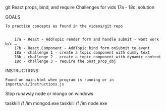 
git React props, bind, and require Challenges for vids 17a - 18c: solution

GOALS

    To practice concepts as found in the videos/git repo


        17a - React - AddTopic render form and handle submit - wont work b/c …
        17b - React.Component - AddTopic bind form onSubmit to event
        18a - challenge 1 - create a topic component with dummy text
        18b - challenge 2 - create a topic component with dynamic content
        18c - challenge 3 - require the post_prop_obj



INSTRUCTIONS

    Found on main.html when program is running or in imports/ui/Instructions.js



Stop runaway node or mongo on windows

taskkill /f /im mongod.exe
taskkill /f /im node.exe